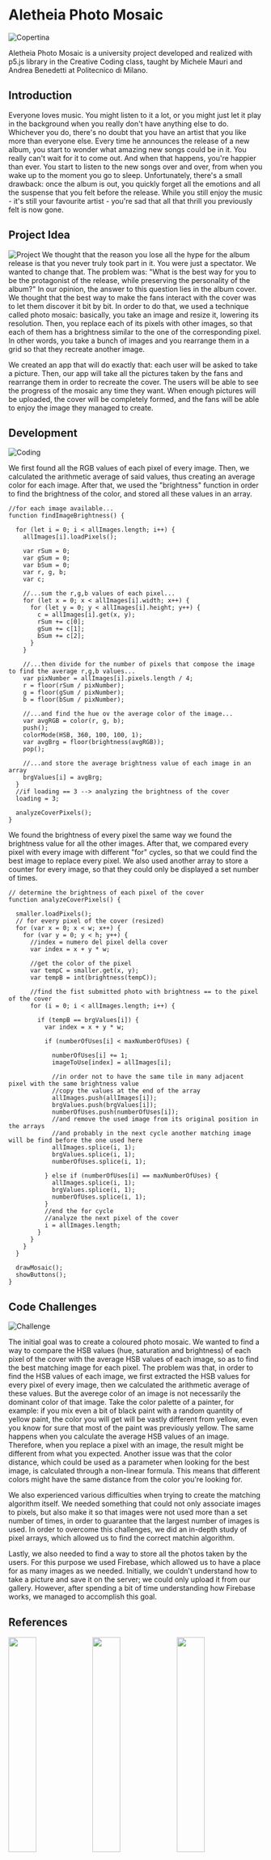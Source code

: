 # Aletheia Photo Mosaic

![Copertina](images/copertina.jpg)

Aletheia Photo Mosaic is a university project developed and realized with p5.js library in the Creative Coding class, taught by Michele Mauri and Andrea Benedetti at Politecnico di Milano.

## Introduction


Everyone loves music. You might listen to it a lot, or you might just let it play in the background when you really don't have anything else to do. Whichever you do, there's no doubt that you have an artist that you like more than everyone else. Every time he announces the release of a new album, you start to wonder what amazing new songs could be in it. You really can't wait for it to come out. And when that happens, you're happier than ever. You start to listen to the new songs over and over, from when you wake up to the moment you go to sleep. Unfortunately, there's a small drawback: once the album is out, you quickly forget all the emotions and all the suspense that you felt before the release. While you still enjoy the music - it's still your favourite artist - you're sad that all that thrill you previously felt is now gone.

## Project Idea
![Project](images/project.jpg)
We thought that the reason you lose all the hype for the album release is that you never truly took part in it. You were just a spectator. We wanted to change that. The problem was: "What is the best way for you to be the protagonist of the release, while preserving the personality of the album?" In our opinion, the answer to this question lies in the album cover.
We thought that the best way to make the fans interact with the cover was to let them discover it bit by bit. In order to do that, we used a technique called photo mosaic: basically, you take an image and resize it, lowering its resolution. Then, you replace each of its pixels with other images, so that each of them has a brightness similar to the one of the corresponding pixel. In other words, you take a bunch of images and you rearrange them in a grid so that they recreate another image.

We created an app that will do exactly that: each user will be asked to take a picture. Then, our app will take all the pictures taken by the fans and rearrange them in order to recreate the cover. The users will be able to see the progress of the mosaic any time they want. When enough pictures will be uploaded, the cover will be completely formed, and the fans will be able to enjoy the image they managed to create.

## Development
![Coding](images/coding.jpg)

We first found all the RGB values of each pixel of every image. Then, we calculated the arithmetic average of said values, thus creating an average color for each image. After that, we used the "brightness" function in order to find the brightness of the color, and stored all these values in an array.
```
//for each image available...
function findImageBrightness() {

  for (let i = 0; i < allImages.length; i++) {
    allImages[i].loadPixels();

    var rSum = 0;
    var gSum = 0;
    var bSum = 0;
    var r, g, b;
    var c;

    //...sum the r,g,b values of each pixel...
    for (let x = 0; x < allImages[i].width; x++) {
      for (let y = 0; y < allImages[i].height; y++) {
        c = allImages[i].get(x, y);
        rSum += c[0];
        gSum += c[1];
        bSum += c[2];
      }
    }

    //...then divide for the number of pixels that compose the image to find the average r,g,b values...
    var pixNumber = allImages[i].pixels.length / 4;
    r = floor(rSum / pixNumber);
    g = floor(gSum / pixNumber);
    b = floor(bSum / pixNumber);

    //...and find the hue ov the average color of the image...
    var avgRGB = color(r, g, b);
    push();
    colorMode(HSB, 360, 100, 100, 1);
    var avgBrg = floor(brightness(avgRGB));
    pop();

    //...and store the average brightness value of each image in an array
    brgValues[i] = avgBrg;
  }
  //if loading == 3 --> analyzing the brightness of the cover
  loading = 3;

  analyzeCoverPixels();
}
```
We found the brightness of every pixel the same way we found the brightness value for all the other images. After that, we compared every pixel with every image with different "for" cycles, so that we could find the best image to replace every pixel. We also used another array to store a counter for every image, so that they could only be displayed a set number of times.
```
// determine the brightness of each pixel of the cover
function analyzeCoverPixels() {

  smaller.loadPixels();
  // for every pixel of the cover (resized)
  for (var x = 0; x < w; x++) {
    for (var y = 0; y < h; y++) {
      //index = numero del pixel della cover
      var index = x + y * w;

      //get the color of the pixel
      var tempC = smaller.get(x, y);
      var tempB = int(brightness(tempC));

      //find the fist submitted photo with brightness == to the pixel of the cover
      for (i = 0; i < allImages.length; i++) {

        if (tempB == brgValues[i]) {
          var index = x + y * w;

          if (numberOfUses[i] < maxNumberOfUses) {

            numberOfUses[i] += 1;
            imageToUse[index] = allImages[i];

            //in order not to have the same tile in many adjacent pixel with the same brightness value
            //copy the values at the end of the array
            allImages.push(allImages[i]);
            brgValues.push(brgValues[i]);
            numberOfUses.push(numberOfUses[i]);
            //and remove the used image from its original position in the arrays
            //and probably in the next cycle another matching image will be find before the one used here
            allImages.splice(i, 1);
            brgValues.splice(i, 1);
            numberOfUses.splice(i, 1);

          } else if (numberOfUses[i] == maxNumberOfUses) {
            allImages.splice(i, 1);
            brgValues.splice(i, 1);
            numberOfUses.splice(i, 1);
          }
          //end the for cycle
          //analyze the next pixel of the cover
          i = allImages.length;
        }
      }
    }
  }

  drawMosaic();
  showButtons();
}
```

## Code Challenges
![Challenge](images/challenge.jpg)

The initial goal was to create a coloured photo mosaic. We wanted to find a way to compare the HSB values (hue, saturation and brightness) of each pixel of the cover with the average HSB values of each image, so as to find the best matching image for each pixel. The problem was that, in order to find the HSB values of each image, we first extracted the HSB values for every pixel of every image, then we calculated the arithmetic average of these values. But the averege color of an image is not necessarily the dominant color of that image. Take the color palette of a painter, for example: if you mix even a bit of black paint with a random quantity of yellow paint, the color you will get will be vastly different from yellow, even you know for sure that most of the paint was previously yellow. The same happens when you calculate the average HSB values of an image. Therefore, when you replace a pixel with an image, the result might be different from what you expected. Another issue was that the color distance, which could be used as a parameter when looking for the best image, is calculated through a non-linear formula. This means that different colors might have the same distance from the color you're looking for.

We also experienced various difficulties when trying to create the matching algorithm itself. We needed something that could not only associate images to pixels, but also make it so that images were not used more than a set number of times, in order to guarantee that the largest number of images is used. In order to overcome this challenges, we did an in-depth study of pixel arrays, which allowed us to find the correct matchin algorithm.

Lastly, we also needed to find a way to store all the photos taken by the users. For this purpose we used Firebase, which allowed us to have a place for as many images as we needed. Initially, we couldn't understand how to take a picture and save it on the server; we could only upload it from our gallery. However, after spending a bit of time understanding how Firebase works, we managed to accomplish this goal.

## References
<img src="images/aletheia.jpg" width="33%"><img src="images/obama.jpg" width="33%"><img src="images/bowie.jpg" width="33%">
We used the music album "Aletheia" by Izi, which has been recently released, changing the title to better adapt to the project. With this act we don't mean to break any copyright or steal someone else's work.

## Credits
- p5.js
- Firebase
- Daniel Shiffman

## The Team
Lorenzo Barilla, Federico Lucifora, Elisa Manzoni, Matilde Teani

Creative Coding 2019/2020 - https://drawwithcode.github.io/2019/        
Politecnico di Milano - Scuola del Design     
Faculty: Michele Mauri, Andrea Benedetti

